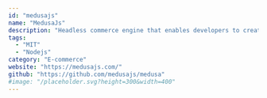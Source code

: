 ```yaml
---
id: "medusajs"
name: "MedusaJs"
description: "Headless commerce engine that enables developers to create amazing digital commerce experiences."
tags:
  - "MIT"
  - "Nodejs"
category: "E-commerce"
website: "https://medusajs.com/"
github: "https://github.com/medusajs/medusa"
#image: "/placeholder.svg?height=300&width=400"
---
```


